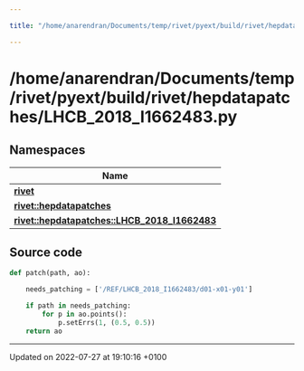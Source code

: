 ```yaml
---

title: "/home/anarendran/Documents/temp/rivet/pyext/build/rivet/hepdatapatches/LHCB_2018_I1662483.py"

---
```


# /home/anarendran/Documents/temp/rivet/pyext/build/rivet/hepdatapatches/LHCB_2018_I1662483.py



## Namespaces

| Name           |
| -------------- |
| **[rivet](http://example.org/namespaces/namespacerivet/)**  |
| **[rivet::hepdatapatches](http://example.org/namespaces/namespacerivet_1_1hepdatapatches/)**  |
| **[rivet::hepdatapatches::LHCB_2018_I1662483](http://example.org/namespaces/namespacerivet_1_1hepdatapatches_1_1lhcb__2018__i1662483/)**  |




## Source code

```python
def patch(path, ao):

    needs_patching = ['/REF/LHCB_2018_I1662483/d01-x01-y01']

    if path in needs_patching:
        for p in ao.points():
            p.setErrs(1, (0.5, 0.5))
    return ao
```


-------------------------------

Updated on 2022-07-27 at 19:10:16 +0100
